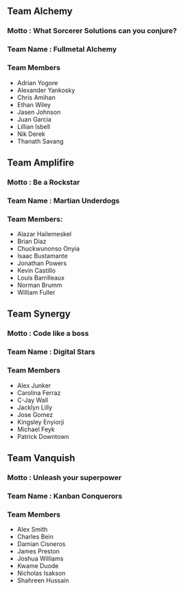 ## Team Alchemy
### Motto : What Sorcerer Solutions can you conjure?
### Team Name : Fullmetal Alchemy
### Team Members
* Adrian Yogore
* Alexander Yankosky
* Chris Amihan
* Ethan Wiley
* Jasen Johnson
* Juan Garcia
* Lillian Isbell
* Nik Derek
* Thanath Savang

## Team Amplifire
### Motto : Be a Rockstar
### Team Name : Martian Underdogs
### Team Members:
* Alazar Hailemeskel
* Brian Diaz
* Chuckwunonso Onyia
* Isaac Bustamante
* Jonathan Powers
* Kevin Castillo
* Louis Barrilleaux
* Norman Brumm
* William Fuller

## Team Synergy
### Motto : Code like a boss
### Team Name : Digital Stars
### Team Members
* Alex Junker
* Carolina Ferraz
* C-Jay Wall
* Jacklyn Lilly
* Jose Gomez
* Kingsley Enyiorji
* Michael Feyk
* Patrick Downtown

## Team Vanquish
### Motto : Unleash your superpower
### Team Name : Kanban Conquerors
### Team Members
* Alex Smith
* Charles Bein
* Damian Cisneros
* James Preston
* Joshua Williams
* Kwame Duode
* Nicholas Isakson
* Shahreen Hussain